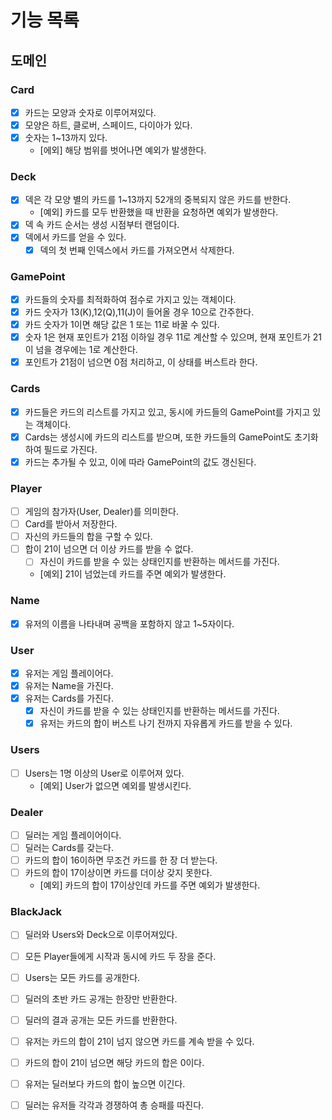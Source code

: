 # 기능 목록

## 도메인

### Card
- [x] 카드는 모양과 숫자로 이루어져있다.
- [x] 모양은 하트, 클로버, 스페이드, 다이아가 있다.
- [x] 숫자는 1~13까지 있다.
  - [에외] 해당 범위를 벗어나면 예외가 발생한다.

### Deck
- [x] 덱은 각 모양 별의 카드를 1~13까지 52개의 중복되지 않은 카드를 반한다.
  - [예외] 카드를 모두 반환했을 때 반환을 요청하면 예외가 발생한다.
- [x] 덱 속 카드 순서는 생성 시점부터 랜덤이다.
- [x] 덱에서 카드를 얻을 수 있다.
  - [x] 덱의 첫 번째 인덱스에서 카드를 가져오면서 삭제한다.

### GamePoint
- [x] 카드들의 숫자를 최적화하여 점수로 가지고 있는 객체이다.
- [x] 카드 숫자가 13(K),12(Q),11(J)이 들어올 경우 10으로 간주한다.
- [x] 카드 숫자가 1이면 해당 값은 1 또는 11로 바꿀 수 있다.
- [x] 숫자 1은 현재 포인트가 21점 이하일 경우 11로 계산할 수 있으며, 현재 포인트가 21이 넘을 경우에는 1로 계산한다.
- [x] 포인트가 21점이 넘으면 0점 처리하고, 이 상태를 버스트라 한다.

### Cards
- [x] 카드들은 카드의 리스트를 가지고 있고, 동시에 카드들의 GamePoint를 가지고 있는 객체이다.
- [x] Cards는 생성시에 카드의 리스트를 받으며, 또한 카드들의 GamePoint도 초기화하여 필드로 가진다.
- [x] 카드는 추가될 수 있고, 이에 따라 GamePoint의 값도 갱신된다.

### Player
- [ ] 게임의 참가자(User, Dealer)를 의미한다.
- [ ] Card를 받아서 저장한다.
- [ ] 자신의 카드들의 합을 구할 수 있다.
- [ ] 합이 21이 넘으면 더 이상 카드를 받을 수 없다.
  - [ ] 자신이 카드를 받을 수 있는 상태인지를 반환하는 메서드를 가진다.
  - [예외] 21이 넘었는데 카드를 주면 예외가 발생한다.

### Name
- [x] 유저의 이름을 나타내며 공백을 포함하지 않고 1~5자이다.

### User
- [x] 유저는 게임 플레이어다.
- [x] 유저는 Name을 가진다.
- [x] 유저는 Cards를 가진다.
  - [x] 자신이 카드를 받을 수 있는 상태인지를 반환하는 메서드를 가진다.
  - [x] 유저는 카드의 합이 버스트 나기 전까지 자유롭게 카드를 받을 수 있다.

### Users
- [ ] Users는 1명 이상의 User로 이루어져 있다.
  - [예외] User가 없으면 예외를 발생시킨다.

### Dealer
- [ ] 딜러는 게임 플레이어이다.
- [ ] 딜러는 Cards를 갖는다.
- [ ] 카드의 합이 16이하면 무조건 카드를 한 장 더 받는다.
- [ ] 카드의 합이 17이상이면 카드를 더이상 갖지 못한다.
  - [예외] 카드의 합이 17이상인데 카드를 주면 예외가 발생한다.

### BlackJack
- [ ] 딜러와 Users와 Deck으로 이루어져있다.
- [ ] 모든 Player들에게 시작과 동시에 카드 두 장을 준다.
- [ ] Users는 모든 카드를 공개한다.
- [ ] 딜러의 초반 카드 공개는 한장만 반환한다.
- [ ] 딜러의 결과 공개는 모든 카드를 반환한다.
- [ ] 유저는 카드의 합이 21이 넘지 않으면 카드를 계속 받을 수 있다.
- [ ] 카드의 합이 21이 넘으면 해당 카드의 합은 0이다.
- [ ] 유저는 딜러보다 카드의 합이 높으면 이긴다.
- [ ] 딜러는 유저들 각각과 경쟁하여 총 승패를 따진다.

